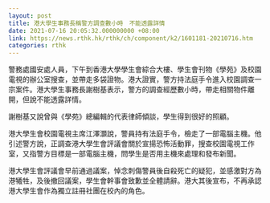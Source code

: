 ```yaml
---
layout: post
title: 港大學生事務長稱警方調查數小時　不能透露詳情
date: 2021-07-16 20:05:32.000000000 +08:00
link: https://news.rthk.hk/rthk/ch/component/k2/1601181-20210716.htm
categories: rthk
---
```


警務處國安處人員，下午到香港大學學生會綜合大樓、學生會刊物《學苑》及校園電視的辦公室搜查，並帶走多袋證物。港大證實，警方持法庭手令進入校園調查一宗案件。港大學生事務長謝樹基表示，警方的調查經歷數小時，帶走相關物件離開，但說不能透露詳情。

謝樹基又說曾與《學苑》總編輯的代表律師傾談，學生得到很好的照顧。

港大學生會校園電視主席江澤灝說，警員持有法庭手令，檢走了一部電腦主機。他引述警方說，正調查港大學生會評議會關於宣揚恐怖活動罪，搜查校園電視工作室，又指警方目標是一部電腦主機，問學生是否用主機來處理和發布新聞。

港大學生會評議會早前通過議案，悼念刺傷警員後自殺死亡的疑犯，並感激對方為港犧牲，及後撤回議案，學生會幹事會致歉並全體請辭。港大其後宣布，不再承認港大學生會作為獨立註冊社團在校內的角色。
